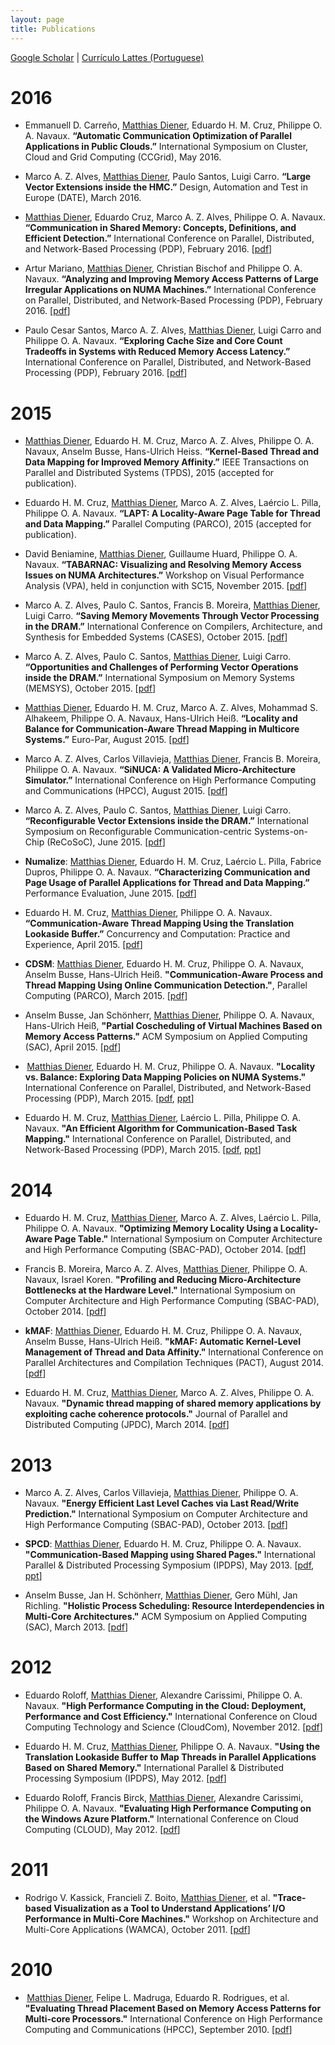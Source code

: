 ```yaml
---
layout: page
title: Publications
---
```


[Google Scholar](http://scholar.google.com/citations?user=ToWKC8gAAAAJ&hl=en) \| [Currículo Lattes (Portuguese)](http://lattes.cnpq.br/8653611969517458)

# 2016

* Emmanuell D. Carreño, <u>Matthias Diener</u>, Eduardo H. M. Cruz, Philippe O. A. Navaux. **“Automatic Communication Optimization of Parallel Applications in Public Clouds.”** International Symposium on Cluster, Cloud and Grid Computing (CCGrid), May 2016.

* Marco A. Z. Alves, <u>Matthias Diener</u>, Paulo Santos, Luigi Carro. **“Large Vector Extensions inside the HMC.”** Design, Automation and Test in Europe (DATE), March 2016.

* <u>Matthias Diener</u>, Eduardo Cruz, Marco A. Z. Alves,  Philippe O. A. Navaux. **“Communication in Shared Memory: Concepts, Definitions, and Efficient Detection.”** International Conference on Parallel, Distributed, and Network-Based Processing (PDP), February 2016. [[pdf](../files/2016-PDP-Comm.pdf)]

* Artur Mariano, <u>Matthias Diener</u>, Christian Bischof and Philippe O. A. Navaux. **“Analyzing and Improving Memory Access Patterns of Large Irregular Applications on NUMA Machines.”** International Conference on Parallel, Distributed, and Network-Based Processing (PDP), February 2016. [[pdf](../files/2016-PDP-HashSieve.pdf)]

* Paulo Cesar Santos, Marco A. Z. Alves, <u>Matthias Diener</u>, Luigi Carro and Philippe O. A. Navaux. **“Exploring Cache Size and Core Count Tradeoffs in Systems with Reduced Memory Access Latency.”** International Conference on Parallel, Distributed, and Network-Based Processing (PDP), February 2016. [[pdf](../files/2016-PDP-HMCvsDDR.pdf)]

# 2015

* <u>Matthias Diener</u>, Eduardo H. M. Cruz, Marco A. Z. Alves, Philippe O. A. Navaux, Anselm Busse, Hans-Ulrich Heiss. **“Kernel-Based Thread and Data Mapping for Improved Memory Affinity.”** IEEE Transactions on Parallel and Distributed Systems (TPDS), 2015 (accepted for publication).

* Eduardo H. M. Cruz, <u>Matthias Diener</u>, Marco A. Z. Alves, Laércio L. Pilla, Philippe O. A. Navaux. **“LAPT: A Locality-Aware Page Table for Thread and Data Mapping.”** Parallel Computing (PARCO), 2015 (accepted for publication).

* David Beniamine, <u>Matthias Diener</u>, Guillaume Huard, Philippe O. A. Navaux. **“TABARNAC: Visualizing and Resolving Memory Access Issues on NUMA Architectures.”** Workshop on Visual Performance Analysis (VPA), held in conjunction with SC15, November 2015. [[pdf](../files/2015-VPA-Tabarnac.pdf)]

* Marco A. Z. Alves, Paulo C. Santos, Francis B. Moreira, <u>Matthias Diener</u>, Luigi Carro. **“Saving Memory Movements Through Vector Processing in the DRAM.”** International Conference on Compilers, Architecture, and Synthesis for Embedded Systems (CASES), October 2015. [[pdf](../files/2015-CASES-MVX.pdf)]

* Marco A. Z. Alves, Paulo C. Santos, <u>Matthias Diener</u>, Luigi Carro. **“Opportunities and Challenges of Performing Vector Operations inside the DRAM.”** International Symposium on Memory Systems (MEMSYS), October 2015. [[pdf](../files/2015-MEMSYS-MVX2.pdf)]

* <u>Matthias Diener</u>, Eduardo H. M. Cruz, Marco A. Z. Alves, Mohammad S. Alhakeem, Philippe O. A. Navaux, Hans-Ulrich Heiß. **“Locality and Balance for Communication-Aware Thread Mapping in Multicore Systems.”** Euro-Par, August 2015. [[pdf](../files/2015-Europar-Threadmap.pdf)]

* Marco A. Z. Alves, Carlos Villavieja, <u>Matthias Diener</u>, Francis B. Moreira, Philippe O. A. Navaux. **“SiNUCA: A Validated Micro-Architecture Simulator.”** International Conference on High Performance Computing and Communications (HPCC), August 2015. [[pdf](../files/2015-HPCC-Sinuca.pdf)]

* Marco A. Z. Alves, Paulo C. Santos, <u>Matthias Diener</u>, Luigi Carro. **“Reconfigurable Vector Extensions inside the DRAM.”** International Symposium on Reconfigurable Communication-centric Systems-on-Chip (ReCoSoC), June 2015. [[pdf](../files/2015-Recosoc-RVX.pdf)]

* **Numalize**: <u>Matthias Diener</u>, Eduardo H. M. Cruz, Laércio L. Pilla, Fabrice Dupros, Philippe O. A. Navaux. **“Characterizing Communication and Page Usage of Parallel Applications for Thread and Data Mapping.”** Performance Evaluation, June 2015. [[pdf](../files/2015-PEVA-Numalize.pdf)]

* Eduardo H. M. Cruz, <u>Matthias Diener</u>, Philippe O. A. Navaux. **“Communication-Aware Thread Mapping Using the Translation Lookaside Buffer.”** Concurrency and Computation: Practice and Experience, April 2015. [[pdf](../files/2015-CCPE-TLB.pdf)]

* **CDSM**: <u>Matthias Diener</u>, Eduardo H. M. Cruz, Philippe O. A. Navaux, Anselm Busse, Hans-Ulrich Heiß. **"Communication-Aware Process and Thread Mapping Using Online Communication Detection."**, Parallel Computing (PARCO), March 2015. [[pdf](../files/2015-PARCO-CDSM.pdf)]

* Anselm Busse, Jan Schönherr, <u>Matthias Diener</u>, Philippe O. A. Navaux, Hans-Ulrich Heiß, **"Partial Coscheduling of Virtual Machines Based on Memory Access Patterns."** ACM Symposium on Applied Computing (SAC), April 2015. [[pdf](../files/2014-SAC-Gang.pdf)]

* &thinsp;<u>Matthias Diener</u>, Eduardo H. M. Cruz, Philippe O. A. Navaux. **"Locality vs. Balance: Exploring Data Mapping Policies on NUMA Systems."** International Conference on Parallel, Distributed, and Network-Based Processing (PDP), March 2015. [[pdf](../files/2015-PDP-Locality.pdf), [ppt](../files/2015-PDP-Locality-presentation.pdf)]

* Eduardo H. M. Cruz, <u>Matthias Diener</u>, Laércio L. Pilla, Philippe O. A. Navaux. **"An Efficient Algorithm for Communication-Based Task Mapping."** International Conference on Parallel, Distributed, and Network-Based Processing (PDP), March 2015. [[pdf](../files/2015-PDP-EagerMap.pdf), [ppt](../files/2015-PDP-EagerMap-presentation.pdf)]

# 2014

* Eduardo H. M. Cruz, <u>Matthias Diener</u>, Marco A. Z. Alves, Laércio L. Pilla, Philippe O. A. Navaux. **"Optimizing Memory Locality Using a Locality-Aware Page Table."** International Symposium on Computer Architecture and High Performance Computing (SBAC-PAD), October 2014. [[pdf](../files/2014-SBAC-LAPT.pdf)]

* Francis B. Moreira, Marco A. Z. Alves, <u>Matthias Diener</u>, Philippe O. A. Navaux, Israel Koren. **"Profiling and Reducing Micro-Architecture Bottlenecks at the Hardware Level."** International Symposium on Computer Architecture and High Performance Computing (SBAC-PAD), October 2014. [[pdf](../files/2014-SBAC-BLAP.pdf)]

* **kMAF**: <u>Matthias Diener</u>, Eduardo H. M. Cruz, Philippe O. A. Navaux, Anselm Busse, Hans-Ulrich Heiß. **"kMAF: Automatic Kernel-Level Management of Thread and Data Affinity."** International Conference on Parallel Architectures and Compilation Techniques (PACT), August 2014. [[pdf](../files/2014-PACT-kMAF.pdf)]

* Eduardo H. M. Cruz, <u>Matthias Diener</u>, Marco A. Z. Alves, Philippe O. A. Navaux. **"Dynamic thread mapping of shared memory applications by exploiting cache coherence protocols."** Journal of Parallel and Distributed Computing (JPDC), March 2014. [[pdf](../files/2014-JPDC-CohMap.pdf)]

# 2013

* Marco A. Z. Alves, Carlos Villavieja, <u>Matthias Diener</u>, Philippe O. A. Navaux. **"Energy Efficient Last Level Caches via Last Read/Write Prediction."** International Symposium on Computer Architecture and High Performance Computing (SBAC-PAD), October 2013. [[pdf](../files/2014-SBAC-DEWP.pdf)]

* **SPCD**: <u>Matthias Diener</u>, Eduardo H. M. Cruz, Philippe O. A. Navaux. **"Communication-Based Mapping using Shared Pages."** International Parallel & Distributed Processing Symposium (IPDPS), May 2013. [[pdf](../files/2013-IPDPS-SPCD.pdf), [ppt](../files/2013-IPDPS-SPCD-presentation.pdf)]

* Anselm Busse, Jan H. Schönherr, <u>Matthias Diener</u>, Gero Mühl, Jan Richling. **"Holistic Process Scheduling: Resource Interdependencies in Multi-Core Architectures."** ACM Symposium on Applied Computing (SAC), March 2013. [[pdf](../files/2013-SAC-Quadbench.pdf)]

# 2012

* Eduardo Roloff, <u>Matthias Diener</u>, Alexandre Carissimi, Philippe O. A. Navaux. **"High Performance Computing in the Cloud: Deployment, Performance and Cost Efficiency."** International Conference on Cloud Computing Technology and Science (CloudCom), November 2012. [[pdf](../files/2012-CloudCom-CloudMPI.pdf)]

* Eduardo H. M. Cruz, <u>Matthias Diener</u>, Philippe O. A. Navaux. **"Using the Translation Lookaside Buffer to Map Threads in Parallel Applications Based on Shared Memory."** International Parallel & Distributed Processing Symposium (IPDPS), May 2012. [[pdf](../files/2012-IPDPS-TLB.pdf)]

* Eduardo Roloff, Francis Birck, <u>Matthias Diener</u>, Alexandre Carissimi, Philippe O. A. Navaux. **"Evaluating High Performance Computing on the Windows Azure Platform."** International Conference on Cloud Computing (CLOUD), May 2012. [[pdf](../files/2012-CLOUD-Azure.pdf)]

# 2011

* Rodrigo V. Kassick, Francieli Z. Boito, <u>Matthias Diener</u>, et al. **"Trace-based Visualization as a Tool to Understand Applications’ I/O Performance in Multi-Core Machines."** Workshop on Architecture and Multi-Core Applications (WAMCA), October 2011. [[pdf](../files/2011-WAMCA-OLAM.pdf)]

# 2010

* &thinsp;<u>Matthias Diener</u>, Felipe L. Madruga, Eduardo R. Rodrigues, et al. **"Evaluating Thread Placement Based on Memory Access Patterns for Multi-core Processors."** International Conference on High Performance Computing and Communications (HPCC), September 2010. [[pdf](../files/2010-HPCC-SimpleMap.pdf)]
